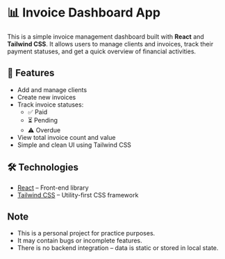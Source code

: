 # 📊 Invoice Dashboard App
This is a simple invoice management dashboard built with **React** and **Tailwind CSS**. It allows users to manage clients and invoices, track their payment statuses, and get a quick overview of financial activities.
## 🚀 Features
- Add and manage clients
- Create new invoices
- Track invoice statuses:
  - ✅ Paid
  - ⏳ Pending
  - ⚠️ Overdue
- View total invoice count and value
- Simple and clean UI using Tailwind CSS
## 🛠️ Technologies
- [React](https://reactjs.org/) – Front-end library
- [Tailwind CSS](https://tailwindcss.com/) – Utility-first CSS framework
## Note

- This is a personal project for practice purposes.
- It may contain bugs or incomplete features.
- There is no backend integration – data is static or stored in local state.

